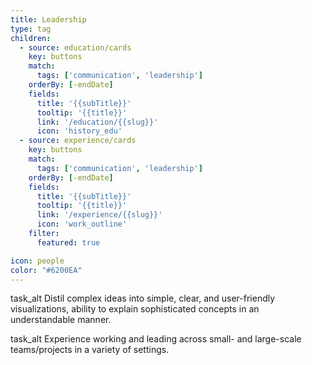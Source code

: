 ```yaml
---
title: Leadership
type: tag
children:
  - source: education/cards
    key: buttons
    match:
      tags: ['communication', 'leadership']
    orderBy: [-endDate]
    fields:
      title: '{{subTitle}}'
      tooltip: '{{title}}'
      link: '/education/{{slug}}'
      icon: 'history_edu'
  - source: experience/cards
    key: buttons
    match:
      tags: ['communication', 'leadership']
    orderBy: [-endDate]
    fields:
      title: '{{subTitle}}'
      tooltip: '{{title}}'
      link: '/experience/{{slug}}'
      icon: 'work_outline'
    filter:
      featured: true

icon: people
color: "#6200EA"
---
```

<span class="material-icons">task_alt</span> Distil complex ideas into simple, clear, and user-friendly visualizations, ability to explain sophisticated concepts in an understandable manner.

<span class="material-icons">task_alt</span> Experience working and leading across small- and large-scale teams/projects in a variety of settings. 
